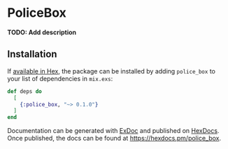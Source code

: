 # PoliceBox

**TODO: Add description**

## Installation

If [available in Hex](https://hex.pm/docs/publish), the package can be installed
by adding `police_box` to your list of dependencies in `mix.exs`:

```elixir
def deps do
  [
    {:police_box, "~> 0.1.0"}
  ]
end
```

Documentation can be generated with [ExDoc](https://github.com/elixir-lang/ex_doc)
and published on [HexDocs](https://hexdocs.pm). Once published, the docs can
be found at <https://hexdocs.pm/police_box>.

